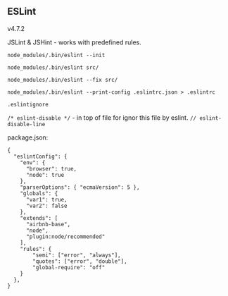 ESLint
-
v4.7.2

JSLint & JSHint - works with predefined rules.

````
node_modules/.bin/eslint --init

node_modules/.bin/eslint src/

node_modules/.bin/eslint --fix src/

node_modules/.bin/eslint --print-config .eslintrc.json > .eslintrc
````

`.eslintignore`

`/* eslint-disable */` - in top of file for ignor this file by eslint.
`// eslint-disable-line`

package.json:

````
{
  "eslintConfig": {
    "env": {
      "browser": true,
      "node": true
    },
    "parserOptions": { "ecmaVersion": 5 },
    "globals": {
      "var1": true,
      "var2": false
    },
    "extends": [
      "airbnb-base",
      "node",
      "plugin:node/recommended"
    ],
    "rules": {
        "semi": ["error", "always"],
        "quotes": ["error", "double"],
        "global-require": "off"
    }
  },
}
````

